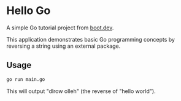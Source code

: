 # Hello Go

A simple Go tutorial project from [boot.dev](https://www.boot.dev).

This application demonstrates basic Go programming concepts by reversing a string using an external package.

## Usage

```bash
go run main.go
```

This will output "dlrow olleh" (the reverse of "hello world").